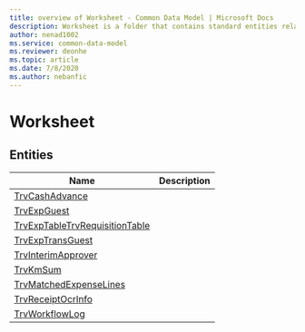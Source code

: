 ```yaml
---
title: overview of Worksheet - Common Data Model | Microsoft Docs
description: Worksheet is a folder that contains standard entities related to the Common Data Model.
author: nenad1002
ms.service: common-data-model
ms.reviewer: deonhe
ms.topic: article
ms.date: 7/8/2020
ms.author: nebanfic
---
```


# Worksheet


## Entities

|Name|Description|
|---|---|
|[TrvCashAdvance](TrvCashAdvance.md)||
|[TrvExpGuest](TrvExpGuest.md)||
|[TrvExpTableTrvRequisitionTable](TrvExpTableTrvRequisitionTable.md)||
|[TrvExpTransGuest](TrvExpTransGuest.md)||
|[TrvInterimApprover](TrvInterimApprover.md)||
|[TrvKmSum](TrvKmSum.md)||
|[TrvMatchedExpenseLines](TrvMatchedExpenseLines.md)||
|[TrvReceiptOcrInfo](TrvReceiptOcrInfo.md)||
|[TrvWorkflowLog](TrvWorkflowLog.md)||
